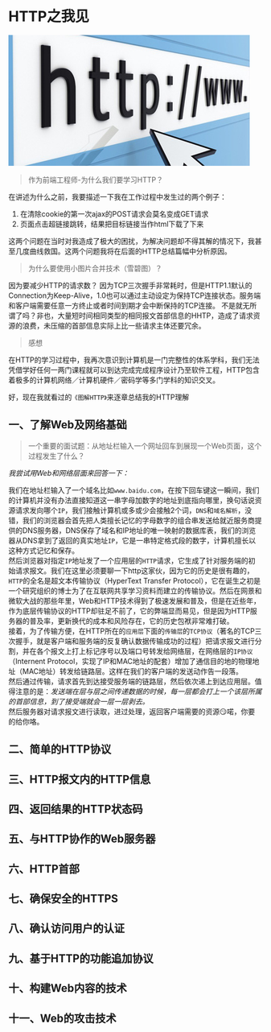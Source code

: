 # HTTP之我见

![http](https://github.com/94dreamer/Note/blob/master/HTTP之我见/img/index.jpg)

> 作为前端工程师-为什么我们要学习HTTP？

在讲述为什么之前，我要描述一下我在工作过程中发生过的两个例子：

1. 在清除cookie的第一次ajax的POST请求会莫名变成GET请求
2. 页面点击超链接跳转，结果把目标链接当作html下载了下来

这两个问题在当时对我造成了极大的困扰，为解决问题却不得其解的情况下，我甚至几度曲线救国。这两个问题我将在后面的HTTP总结篇幅中分析原因。

> 为什么要使用小图片合并技术（雪碧图）？

因为要减少HTTP的请求数？
因为TCP三次握手非常耗时，但是HTTP1.1默认的Connection为Keep-Alive，1.0也可以通过主动设定为保持TCP连接状态。服务端和客户端需要任意一方终止或者时间到期才会中断保持的TCP连接。
不是就无所谓了吗？非也，大量短时间相同类型的相同报文首部信息的HHTP，造成了请求资源的浪费，未压缩的首部信息实际上比一些请求主体还要冗余。

> 感想

在HTTP的学习过程中，我再次意识到计算机是一门完整性的体系学科，我们无法凭借学好任何一两门课程就可以到达完成完成程序设计乃至软件工程，HTTP包含着极多的计算机网络／计算机硬件／密码学等多门学科的知识交叉。


好，现在我就看过的`《图解HTTP》`来逐章总结我的HTTP理解

## 一、了解Web及网络基础

> 一个重要的面试题：从地址栏输入一个网址回车到展现一个Web页面，这个过程发生了什么？

*我尝试用Web和网络层面来回答一下：*

我们在地址栏输入了一个域名比如`www.baidu.com`，在按下回车键这一瞬间，我们的计算机并没有办法直接知道这一串字母加数字的地址到底指向哪里，换句话说资源请求发向哪个`IP`，我们接触计算机或多或少会接触2个词，`DNS`和`域名解析`，没错，我们的浏览器会首先把人类擅长记忆的字母数字的组合串发送给就近服务商提供的DNS服务器，DNS保存了域名和IP地址的唯一映射的数据库表，我们的浏览器从DNS拿到了返回的真实地址`IP`，它是一串特定格式段的数字，计算机擅长以这种方式记忆和保存。  
然后浏览器对指定`IP`地址发了一个应用层的`HTTP`请求，它生成了针对服务端的初始请求报文。我们在这里必须要聊一下http这家伙，因为它的历史是很有趣的，`HTTP`的全名是超文本传输协议（HyperText Transfer Protocol），它在诞生之初是一个研究组织的博士为了在互联网共享学习资料而建立的传输协议。然后在网景和微软大战的那些年里，Web和HTTP技术得到了极速发展和普及，但是在近些年，作为底层传输协议的HTTP却驻足不前了，它的弊端显而易见，但是因为HTTP服务器的普及率，更新换代的成本和风险存在，它的历史包袱非常难打破。  
接着，为了传输方便，在HTTP所在的`应用层`下面的`传输层`的`TCP协议`（著名的TCP三次握手，就是客户端和服务端的反复确认数据传输成功的过程）把请求报文进行分割，并在各个报文上打上标记序号以及端口号转发给网络层，在网络层的`IP协议`（Internent Protocol，实现了IP和MAC地址的配套）增加了通信目的地的物理地址（MAC地址）转发给链路层。这样在我们的客户端的发送动作告一段落。  
然后通过传输，请求首先到达接受服务端的链路层，然后依次递上到达应用层。值得注意的是：*发送端在层与层之间传递数据的时候，每一层都会打上一个该层所属的首部信息，到了接受端就会一层一层剥去。*  
然后服务器对请求报文进行读取，进过处理，返回客户端需要的资源😏喏，你要的给你咯。




## 二、简单的HTTP协议

## 三、HTTP报文内的HTTP信息

## 四、返回结果的HTTP状态码

## 五、与HTTP协作的Web服务器

## 六、HTTP首部

## 七、确保安全的HTTPS

## 八、确认访问用户的认证

## 九、基于HTTP的功能追加协议

## 十、构建Web内容的技术

## 十一、Web的攻击技术
















